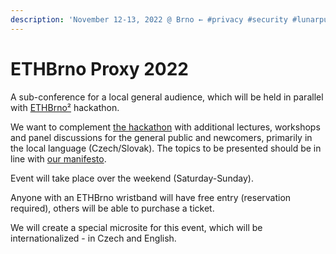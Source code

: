 ```yaml
---
description: 'November 12-13, 2022 @ Brno ← #privacy #security #lunarpunk sub-conference'
---
```


# ETHBrno Proxy 2022

A sub-conference for a local general audience, which will be held in parallel with [ETHBrno²](2022/) hackathon.

We want to complement [the hackathon](2022/hackathon.md) with additional lectures, workshops and panel discussions for the general public and newcomers, primarily in the local language (Czech/Slovak). The topics to be presented should be in line with [our manifesto](2022/#manifesto).

Event will take place over the weekend (Saturday-Sunday).

Anyone with an ETHBrno wristband will have free entry (reservation required), others will be able to purchase a ticket.

We will create a special microsite for this event, which will be internationalized - in Czech and English.
